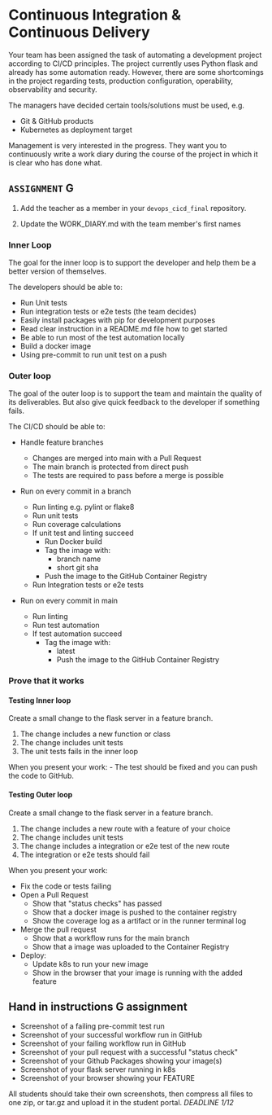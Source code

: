 # Continuous Integration & Continuous Delivery

Your team has been assigned the task of automating a development project according to CI/CD principles. The project currently uses Python flask and already has some automation ready. However, there are some shortcomings in the project regarding tests, production configuration, operability, observability and security.

The managers have decided certain tools/solutions must be used, e.g.

- Git & GitHub products
- Kubernetes as deployment target

Management is very interested in the progress. They want you to continuously write a work diary during the course of the project in which it is clear who has done what.

## `ASSIGNMENT` G

1. Add the teacher as a member in your `devops_cicd_final` repository.

2. Update the WORK_DIARY.md with the team member's first names

### Inner Loop

The goal for the inner loop is to support the developer and help them be a better version of themselves.

The developers should be able to:

- Run Unit tests
- Run integration tests or e2e tests (the team decides)
- Easily install packages with pip for development purposes
- Read clear instruction in a README.md file how to get started
- Be able to run most of the test automation locally
- Build a docker image
- Using pre-commit to run unit test on a push

<div class="page" />

### Outer loop

The goal of the outer loop is to support the team and maintain the quality of its deliverables. But also give quick feedback to the developer if something fails.

The CI/CD should be able to:

- Handle feature branches
  - Changes are merged into main with a Pull Request
  - The main branch is protected from direct push
  - The tests are required to pass before a merge is possible

- Run on every commit in a branch
  - Run linting e.g. pylint or flake8
  - Run unit tests
  - Run coverage calculations
  - If unit test and linting succeed
    - Run Docker build
    - Tag the image with:
      - branch name
      - short git sha
    - Push the image to the GitHub Container Registry
  - Run Integration tests or e2e tests

- Run on every commit in main
  - Run linting
  - Run test automation
  - If test automation succeed
    - Tag the image with:
      - latest
      - Push the image to the GitHub Container Registry

<div class="page" />

### Prove that it works

#### Testing Inner loop

Create a small change to the flask server in a feature branch.

1. The change includes a new function or class
2. The change includes unit tests
3. The unit tests fails in the inner loop

When you present your work:
    - The test should be fixed and you can push the code to GitHub.

#### Testing Outer loop

Create a small change to the flask server in a feature branch.

1. The change includes a new route with a feature of your choice
2. The change includes unit tests
3. The change includes a integration or e2e test of the new route
4. The integration or e2e tests should fail

When you present your work:

- Fix the code or tests failing
- Open a Pull Request
  - Show that "status checks" has passed
  - Show that a docker image is pushed to the container registry
  - Show the coverage log as a artifact or in the runner terminal log
- Merge the pull request
  - Show that a workflow runs for the main branch
  - Show that a image was uploaded to the Container Registry
- Deploy:
  - Update k8s to run your new image
  - Show in the browser that your image is running with the added feature

## Hand in instructions G assignment

- Screenshot of a failing pre-commit test run
- Screenshot of your successful workflow run in GitHub
- Screenshot of your failing workflow run in GitHub
- Screenshot of your pull request with a successful "status check"
- Screenshot of your Github Packages showing your image(s)
- Screenshot of your flask server running in k8s
- Screenshot of your browser showing your FEATURE

All students should take their own screenshots, then compress all files to one zip, or tar.gz and upload it in the student portal. *DEADLINE 1/12*
